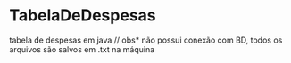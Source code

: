 # TabelaDeDespesas
tabela de despesas em java //
obs* não possui conexão com BD, todos os arquivos são salvos em .txt na máquina
